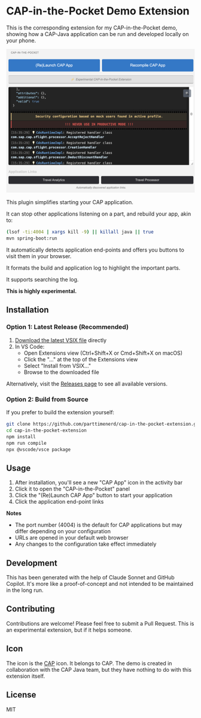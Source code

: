 CAP-in-the-Pocket Demo Extension
=============================

This is the corresponding extension for my CAP-in-the-Pocket demo,
showing how a CAP-Java application can be run and developed
locally on your phone.

![](media/screenshot.png)

This plugin simplifies starting your CAP application.

It can stop other applications listening on a part,
and rebuild your app, akin to:

```sh
(lsof -ti:4004 | xargs kill -9) || killall java || true
mvn spring-boot:run
```

It automatically detects application end-points and
offers you buttons to visit them in your browser.

It formats the build and application log to highlight
the important parts.

It supports searching the log.

**This is highly experimental.**

## Installation

### Option 1: Latest Release (Recommended)

1. [Download the latest VSIX file](https://github.com/parttimenerd/cap-in-the-pocket-extension/releases/download/snapshot/cap-in-the-pocket-0.0.1.vsix) directly
2. In VS Code:
   - Open Extensions view (Ctrl+Shift+X or Cmd+Shift+X on macOS)
   - Click the "..." at the top of the Extensions view
   - Select "Install from VSIX..."
   - Browse to the downloaded file

Alternatively, visit the [Releases page](https://github.com/parttimenerd/cap-in-the-pocket-extension/releases) to see all available versions.

### Option 2: Build from Source

If you prefer to build the extension yourself:

```bash
git clone https://github.com/parttimenerd/cap-in-the-pocket-extension.git
cd cap-in-the-pocket-extension
npm install
npm run compile
npx @vscode/vsce package
```

Usage
-----
1. After installation, you'll see a new "CAP App" icon in the activity bar
2. Click it to open the "CAP-in-the-Pocket" panel
3. Click the "(Re)Launch CAP App" button to start your application
4. Click the application end-point links

**Notes**

- The port number (4004) is the default for CAP applications but may differ depending on your configuration
- URLs are opened in your default web browser
- Any changes to the configuration take effect immediately

Development
-----------
This has been generated with the help of Claude Sonnet and GitHub Copilot. It's more like a proof-of-concept and not intended to be maintained in the long run.

Contributing
------------
Contributions are welcome! Please feel free to submit a Pull Request. This is an experimental extension, but if it helps someone.

Icon
----
The icon is the [CAP](https://cap.cloud.sap/) icon. It belongs to CAP. 
The demo is created in collaboration with the CAP Java team, but they have nothing to do with this extension itself.

License
-------
MIT